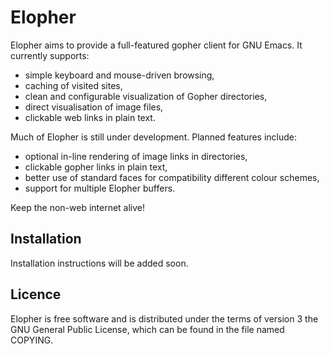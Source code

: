 # Elopher

Elopher aims to provide a full-featured gopher client for GNU Emacs.
It currently supports:
- simple keyboard and mouse-driven browsing,
- caching of visited sites,
- clean and configurable visualization of Gopher directories,
- direct visualisation of image files,
- clickable web links in plain text.

Much of Elopher is still under development.  Planned features include:
- optional in-line rendering of image links in directories,
- clickable gopher links in plain text,
- better use of standard faces for compatibility different colour schemes,
- support for multiple Elopher buffers.

Keep the non-web internet alive!

## Installation

Installation instructions will be added soon.

## Licence

Elopher is free software and is distributed under the terms of version
3 the GNU General Public License, which can be found in the file named
COPYING.
